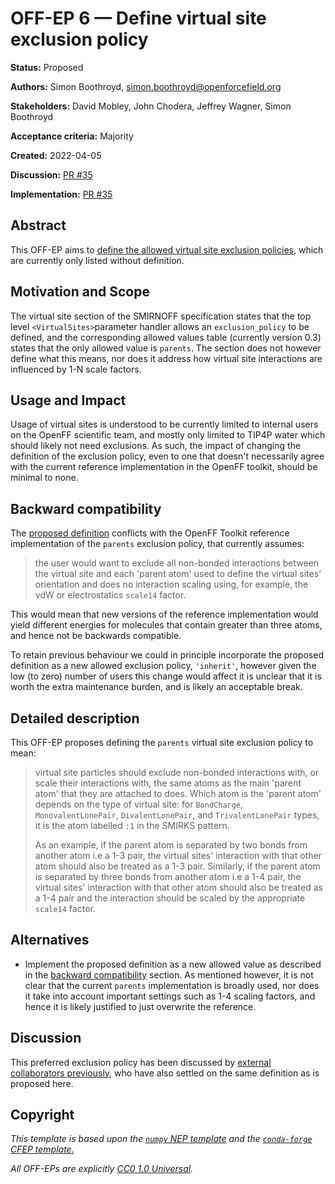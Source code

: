 # OFF-EP 6 — Define virtual site exclusion policy

**Status:** Proposed

**Authors:** Simon Boothroyd, simon.boothroyd@openforcefield.org

**Stakeholders:** David Mobley, John Chodera, Jeffrey Wagner, Simon Boothroyd

**Acceptance criteria:** Majority

**Created:** 2022-04-05

**Discussion:** [PR #35](https://github.com/openforcefield/standards/pull/35)

**Implementation:** [PR #35](https://github.com/openforcefield/standards/pull/35)

## Abstract

This OFF-EP aims to [define the allowed virtual site exclusion policies](#detailed-description), which are currently
only listed without definition.

## Motivation and Scope

The virtual site section of the SMIRNOFF specification states that the top level `<VirtualSites>`parameter handler 
allows an `exclusion_policy` to be defined, and the corresponding allowed values table (currently version 0.3) states 
that the only allowed value is `parents`. The section does not however define what this means, nor does it address how 
virtual site interactions are influenced by 1-N scale factors.

## Usage and Impact

Usage of virtual sites is understood to be currently limited to internal users on the OpenFF scientific team, and 
mostly only limited to TIP4P water which should likely not need exclusions. As such, the impact of changing 
the definition of the exclusion policy, even to one that doesn't necessarily agree with the current reference 
implementation in the OpenFF toolkit, should be minimal to none.

## Backward compatibility

The [proposed definition](#detailed-description) conflicts with the OpenFF Toolkit reference implementation of the 
`parents` exclusion policy, that currently assumes:

> the user would want to exclude all non-bonded interactions between the virtual site and each 'parent atom' used to 
  define the virtual sites' orientation and does no interaction scaling using, for example, the vdW or electrostatics 
  `scale14` factor.

This would mean that new versions of the reference implementation would yield different energies for molecules that
contain greater than three atoms, and hence not be backwards compatible.

To retain previous behaviour we could in principle incorporate the proposed definition as a new allowed exclusion 
policy, `'inherit'`, however given the low (to zero) number of users this change would affect it is unclear that it
is worth the extra maintenance burden, and is likely an acceptable break.

## Detailed description

This OFF-EP proposes defining the `parents` virtual site exclusion policy to mean:

> virtual site particles should exclude non-bonded interactions with, or scale their interactions with, the same atoms 
> as the main 'parent atom' that they are attached to does. Which atom is the 'parent atom' depends on the type of
> virtual site: for `BondCharge`, `MonovalentLonePair`, `DivalentLonePair`, and `TrivalentLonePair` types, it is the 
> atom labelled `:1` in the SMIRKS pattern.
>
> As an example, if the parent atom is separated by two bonds from another atom i.e a 1-3 pair, the virtual sites'
> interaction with that other atom should also be treated as a 1-3 pair. Similarly, if the parent atom is separated by 
> three bonds from another atom i.e a 1-4 pair, the virtual sites' interaction with that other atom should also be 
> treated as a 1-4 pair and the interaction should be scaled by the appropriate `scale14` factor. 

## Alternatives

* Implement the proposed definition as a new allowed value as described in the [backward compatibility](#backward-compatibility) 
  section. As mentioned however, it is not clear that the current `parents` implementation is broadly used, nor does it 
  take into account important settings such as 1-4 scaling factors, and hence it is likely justified to just overwrite
  the reference.

## Discussion

This preferred exclusion policy has been discussed by [external collaborators previously](https://github.com/openmm/openmm/issues/2045),
who have also settled on the same definition as is proposed here.

## Copyright

*This template is based upon the [``numpy`` NEP template](
https://github.com/numpy/numpy/blob/master/doc/neps/nep-template.rst) and the
[``conda-forge`` CFEP template.](https://github.com/conda-forge/cfep/blob/master/cfep-00.md)*

*All OFF-EPs are explicitly [CC0 1.0 Universal](https://creativecommons.org/publicdomain/zero/1.0/).*
